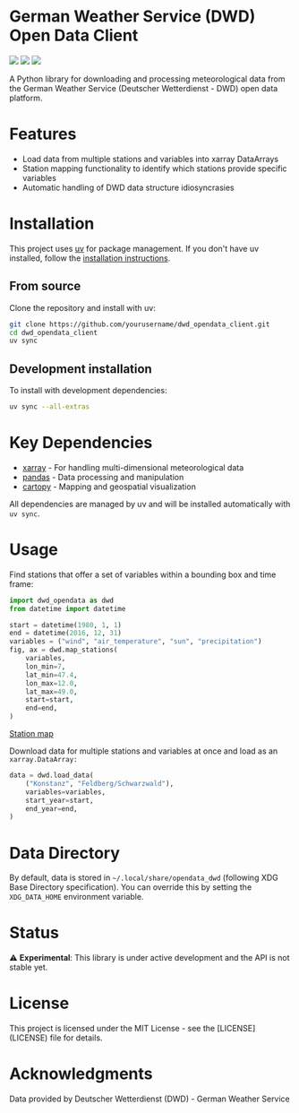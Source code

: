 # German Weather Service (DWD) Open Data Client

[![](https://img.shields.io/badge/python-3.13+-blue.svg)](https://img.shields.io/badge/python-3.13+-blue.svg)
[![](https://img.shields.io/badge/license-MIT-green.svg)](https://img.shields.io/badge/license-MIT-green.svg)
[![](https://img.shields.io/badge/status-experimental-orange.svg)](https://img.shields.io/badge/status-experimental-orange.svg)

A Python library for downloading and processing meteorological data from
the German Weather Service (Deutscher Wetterdienst - DWD) open data
platform.

# Features

- Load data from multiple stations and variables into xarray DataArrays
- Station mapping functionality to identify which stations provide
  specific variables
- Automatic handling of DWD data structure idiosyncrasies

# Installation

This project uses [uv](https://docs.astral.sh/uv/) for package
management. If you don't have uv installed, follow the [installation
instructions](https://docs.astral.sh/uv/getting-started/installation/).

## From source

Clone the repository and install with uv:

``` bash
git clone https://github.com/yourusername/dwd_opendata_client.git
cd dwd_opendata_client
uv sync
```

## Development installation

To install with development dependencies:

``` bash
uv sync --all-extras
```

# Key Dependencies

- [xarray](https://xarray.dev/) - For handling multi-dimensional
  meteorological data
- [pandas](https://pandas.pydata.org/) - Data processing and
  manipulation
- [cartopy](https://scitools.org.uk/cartopy/) - Mapping and geospatial
  visualization

All dependencies are managed by uv and will be installed automatically
with `uv sync`.

# Usage

Find stations that offer a set of variables within a bounding box and
time frame:

``` python
import dwd_opendata as dwd
from datetime import datetime

start = datetime(1980, 1, 1)
end = datetime(2016, 12, 31)
variables = ("wind", "air_temperature", "sun", "precipitation")
fig, ax = dwd.map_stations(
    variables,
    lon_min=7,
    lat_min=47.4,
    lon_max=12.0,
    lat_max=49.0,
    start=start,
    end=end,
)
```

[Station map](images/station_map.png)

Download data for multiple stations and variables at once and load as an
`xarray.DataArray:`

``` python
data = dwd.load_data(
    ("Konstanz", "Feldberg/Schwarzwald"),
    variables=variables,
    start_year=start,
    end_year=end,
)
```

# Data Directory

By default, data is stored in `~/.local/share/opendata_dwd` (following
XDG Base Directory specification). You can override this by setting the
`XDG_DATA_HOME` environment variable.

# Status

⚠️ **Experimental**: This library is under active development and the
API is not stable yet.

# License

This project is licensed under the MIT License - see the
\[LICENSE\](LICENSE) file for details.

# Acknowledgments

Data provided by Deutscher Wetterdienst (DWD) - German Weather Service
